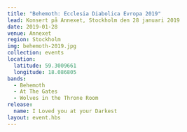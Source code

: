 ```yaml
---
title: "Behemoth: Ecclesia Diabolica Evropa 2019"
lead: Konsert på Annexet, Stockholm den 28 januari 2019
date: 2019-01-28
venue: Annexet
region: Stockholm
img: behemoth-2019.jpg
collection: events
location:
  latitude: 59.3009661
  longitude: 18.086805
bands:
  - Behemoth
  - At The Gates
  - Wolves in the Throne Room
release:
  name: I Loved you at your Darkest
layout: event.hbs
---
```

